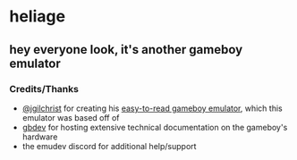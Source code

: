# heliage
## hey everyone look, it's another gameboy emulator

### Credits/Thanks
* [@jgilchrist](https://github.com/jgilchrist/) for creating his [easy-to-read gameboy emulator](https://github.com/jgilchrist/gbemu), which this emulator was based off of
* [gbdev](https://gbdev.io) for hosting extensive technical documentation on the gameboy's hardware
* the emudev discord for additional help/support

